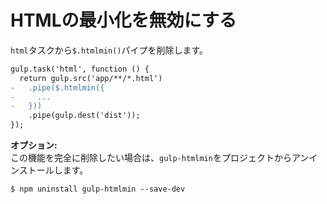# HTMLの最小化を無効にする

`html`タスクから`$.htmlmin()`パイプを削除します。

```diff
gulp.task('html', function () {
  return gulp.src('app/**/*.html')
-   .pipe($.htmlmin({
-     ...
-   }))
    .pipe(gulp.dest('dist'));
});
```

**オプション:**  
この機能を完全に削除したい場合は、`gulp-htmlmin`をプロジェクトからアンインストールします。

```
$ npm uninstall gulp-htmlmin --save-dev
```
